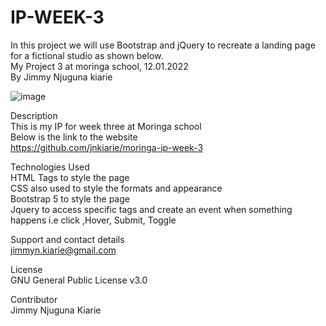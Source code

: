 # IP-WEEK-3  

In this project we will use Bootstrap and jQuery to recreate a landing page for a fictional studio as shown below.  
My Project 3 at moringa school, 12.01.2022  
By Jimmy Njuguna kiarie  

![image](https://user-images.githubusercontent.com/92355202/149211971-d294b93b-d1ca-4bed-93d0-20846cd32086.png)  


Description  
This is my IP for week three at Moringa school  
Below is the link to the website  
https://github.com/jnkiarie/moringa-ip-week-3  


Technologies Used  
HTML Tags to style the page  
CSS also used to style the formats and appearance  
Bootstrap 5 to style the page   
Jquery to access specific tags and create an event when something happens i.e click ,Hover, Submit, Toggle  

Support and contact details  
jimmyn.kiarie@gmail.com  

License  
GNU General Public License v3.0  

Contributor  
Jimmy Njuguna Kiarie  
